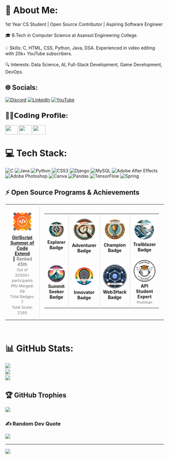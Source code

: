 # 💫 About Me:
1st Year CS Student | Open Source Contributor | Aspiring Software Engineer <br><br>🎓 B.Tech in Computer Science at Asansol Engineering College.<br><br>💡 Skills: C, HTML, CSS, Python, Java, DSA. Experienced in video editing with 20k+ YouTube subscribers.<br><br>🔍 Interests: Data Science, AI, Full-Stack Development, Game Development, DevOps.<br>


## 🌐 Socials:
[![Discord](https://img.shields.io/badge/Discord-%237289DA.svg?logo=discord&logoColor=white)](https://discord.gg/https://discord.com/invite/k7ng2D6UeD) [![LinkedIn](https://img.shields.io/badge/LinkedIn-%230077B5.svg?logo=linkedin&logoColor=white)](https://linkedin.com/in/asif-qamar-071709306) [![YouTube](https://img.shields.io/badge/YouTube-%23FF0000.svg?logo=YouTube&logoColor=white)](https://youtube.com/@gamedotexe?si=pe5P4nQmUaxk39GZ) 

<h2 align="left">🧑‍💻𝗖𝗼𝗱𝗶𝗻𝗴 𝗣𝗿𝗼𝗳𝗶𝗹𝗲:</h2>
<p align="left">
<a href="https://www.hackerrank.com/profile/asifqamar1832004" target="blank"><img align="center" src="https://raw.githubusercontent.com/rahuldkjain/github-profile-readme-generator/master/src/images/icons/Social/hackerrank.svg" height="30" width="40" /></a>
<a href="https://codeforces.com/profile/Cyphrr_07" target="blank"><img align="center" src="https://raw.githubusercontent.com/rahuldkjain/github-profile-readme-generator/master/src/images/icons/Social/codeforces.svg" height="30" width="40" /></a>
<a href="https://leetcode.com/u/Cyphrr_07" target="blank"><img align="center" src="https://raw.githubusercontent.com/rahuldkjain/github-profile-readme-generator/master/src/images/icons/Social/leet-code.svg" height="30" width="40" /></a>

# 💻 Tech Stack:
![C](https://img.shields.io/badge/c-%2300599C.svg?style=for-the-badge&logo=c&logoColor=white) ![Java](https://img.shields.io/badge/java-%23ED8B00.svg?style=for-the-badge&logo=openjdk&logoColor=white) ![Python](https://img.shields.io/badge/python-3670A0?style=for-the-badge&logo=python&logoColor=ffdd54) ![CSS3](https://img.shields.io/badge/css3-%231572B6.svg?style=for-the-badge&logo=css3&logoColor=white) ![Django](https://img.shields.io/badge/django-%23092E20.svg?style=for-the-badge&logo=django&logoColor=white) ![MySQL](https://img.shields.io/badge/mysql-4479A1.svg?style=for-the-badge&logo=mysql&logoColor=white) ![Adobe After Effects](https://img.shields.io/badge/Adobe%20After%20Effects-9999FF.svg?style=for-the-badge&logo=Adobe%20After%20Effects&logoColor=white) ![Adobe Photoshop](https://img.shields.io/badge/adobe%20photoshop-%2331A8FF.svg?style=for-the-badge&logo=adobe%20photoshop&logoColor=white) ![Canva](https://img.shields.io/badge/Canva-%2300C4CC.svg?style=for-the-badge&logo=Canva&logoColor=white) ![Pandas](https://img.shields.io/badge/pandas-%23150458.svg?style=for-the-badge&logo=pandas&logoColor=white) ![TensorFlow](https://img.shields.io/badge/TensorFlow-%23FF6F00.svg?style=for-the-badge&logo=TensorFlow&logoColor=white) ![Spring](https://img.shields.io/badge/spring-%236DB33F.svg?style=for-the-badge&logo=spring&logoColor=white)
## :zap: Open Source Programs & Achievements

<div align="center">
  <table>
    <tr align="center">
      <td style="border-right: 1px solid #dddddd; padding: 15px;" valign="top" width="50%">
        <a href="https://gssoc.girlscript.tech/leaderboard">
          <img src="gssoc.png" alt="GirlScript Summer of Code" width="120" />
          <br>
          <strong>GirlScript Summer of Code Extend</strong>
        </a>
        <br>
        <span style="font-size: 14px; color: #555555;">🏅 Ranked 45th</span>
        <br>
        <span style="font-size: 12px; color: #777777;">
	  Out of 32000+ participants<br>
          PRs Merged: 69 <br>
          Total Badges: 7<br>
          Total Score: 2160<br>
        </span>
      </td>
      <td style="padding: 15px;" valign="top" width="50%">
        <table>
          <tr align="center">
            <td style="border-right: 1px solid #dddddd; padding: 10px;" width="100">
              <img src="Explorer Badge.png" alt="Explorer Badge" width="80" />
              <br>
              <strong>Explorer Badge</strong>
            </td>
            <td style="border-right: 1px solid #dddddd; padding: 10px;" width="100">
              <img src="Adventurer Badge.png" alt="Adventurer Badge" width="80" />
              <br>
              <strong>Adventurer Badge</strong>
            </td>
            <td style="border-right: 1px solid #dddddd; padding: 10px;" width="100">
              <img src="Champion Badge.png" alt="" width="80" />
              <br>
              <strong>Champion Badge</strong>
            </td>
            <td style="padding: 10px;" width="100">
              <img src="Trailblazer Badge.png" alt="Trailblazer Badge" width="80" />
              <br>
              <strong>Trailblazer Badge</strong>
            </td>
          </tr>
          <tr align="center">
            <td style="border-right: 1px solid #dddddd; padding: 10px;" width="100">
              <img src="Summit Seeker Badge.png" alt="Summit Seeker Badge" width="80" />
              <br>
              <strong>Summit Seeker Badge</strong>
            </td>
            <td style="border-right: 1px solid #dddddd; padding: 10px;" width="100">
              <img src="Innovator Bage.png" alt="Innovator Badge" width="80" />
              <br>
              <strong>Innovator Badge</strong>
            </td>
            <td style="border-right: 1px solid #dddddd; padding: 10px;" width="100">
              <img src="Hack-Web3Conf 2024 Badge (2).png" alt="web3Hack Badge" width="80" />
              <br>
              <strong>Web3Hack Badge</strong>
            </td>
            <td style="padding: 10px;" width="100">
              <img src="Postman%20-%20Postman%20API%20Fundamentals%20Student%20Expert%20-%202024-07-29%20(1).png" alt="Postman API Fundamentals Student Expert" width="80" />
              <br>
              <strong>API Student Expert</strong>
              <br>
              <span style="font-size: 12px; color: #777777;">Postman</span>
            </td>
          </tr>
        </table>
      </td>
    </tr>
  </table>
</div>

<br>

# 📊 GitHub Stats:
![](https://github-readme-stats.vercel.app/api?username=AsifQamar&theme=dark&hide_border=false&include_all_commits=false&count_private=false)<br/>
![](https://github-readme-streak-stats.herokuapp.com/?user=AsifQamar&theme=dark&hide_border=false)<br/>
![](https://github-readme-stats.vercel.app/api/top-langs/?username=AsifQamar&theme=dark&hide_border=false&include_all_commits=false&count_private=false&layout=compact)

## 🏆 GitHub Trophies
![](https://github-profile-trophy.vercel.app/?username=AsifQamar&theme=radical&no-frame=true&no-bg=true&margin-w=4)

### ✍️ Random Dev Quote
![](https://quotes-github-readme.vercel.app/api?type=horizontal&theme=radical)

---
[![](https://visitcount.itsvg.in/api?id=AsifQamar&icon=0&color=0)](https://visitcount.itsvg.in)


